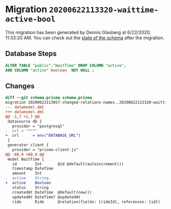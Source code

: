 # Migration `20200622113320-waittime-active-bool`

This migration has been generated by Dennis Glasberg at 6/22/2020, 11:33:20 AM.
You can check out the [state of the schema](./schema.prisma) after the migration.

## Database Steps

```sql
ALTER TABLE "public"."WaitTime" DROP COLUMN "active",
ADD COLUMN "active" boolean  NOT NULL ;
```

## Changes

```diff
diff --git schema.prisma schema.prisma
migration 20200622113057-changed-relations-names..20200622113320-waittime-active-bool
--- datamodel.dml
+++ datamodel.dml
@@ -1,7 +1,7 @@
 datasource db {
   provider = "postgresql"
-  url = "***"
+  url      = env("DATABASE_URL")
 }
 generator client {
   provider = "prisma-client-js"
@@ -60,9 +60,9 @@
 model WaitTime {
   id        Int       @id @default(autoincrement())
   timestamp DateTime
   amount    Int
-  active    String
+  active    Boolean
   status    String
   createdAt DateTime  @default(now())
   updatedAt DateTime? @updatedAt
   ride      Ride      @relation(fields: [rideId], references: [id])
```


